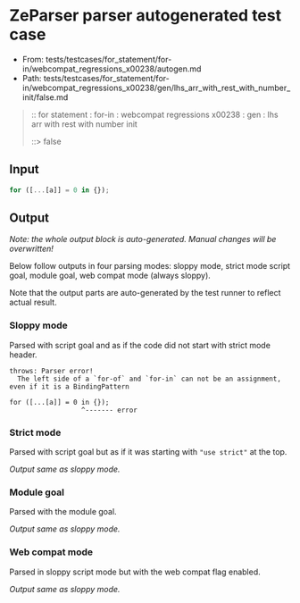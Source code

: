 # ZeParser parser autogenerated test case

- From: tests/testcases/for_statement/for-in/webcompat_regressions_x00238/autogen.md
- Path: tests/testcases/for_statement/for-in/webcompat_regressions_x00238/gen/lhs_arr_with_rest_with_number_init/false.md

> :: for statement : for-in : webcompat regressions x00238 : gen : lhs arr with rest with number init
>
> ::> false

## Input


`````js
for ([...[a]] = 0 in {});
`````

## Output

_Note: the whole output block is auto-generated. Manual changes will be overwritten!_

Below follow outputs in four parsing modes: sloppy mode, strict mode script goal, module goal, web compat mode (always sloppy).

Note that the output parts are auto-generated by the test runner to reflect actual result.

### Sloppy mode

Parsed with script goal and as if the code did not start with strict mode header.

`````
throws: Parser error!
  The left side of a `for-of` and `for-in` can not be an assignment, even if it is a BindingPattern

for ([...[a]] = 0 in {});
                  ^------- error
`````

### Strict mode

Parsed with script goal but as if it was starting with `"use strict"` at the top.

_Output same as sloppy mode._

### Module goal

Parsed with the module goal.

_Output same as sloppy mode._

### Web compat mode

Parsed in sloppy script mode but with the web compat flag enabled.

_Output same as sloppy mode._
